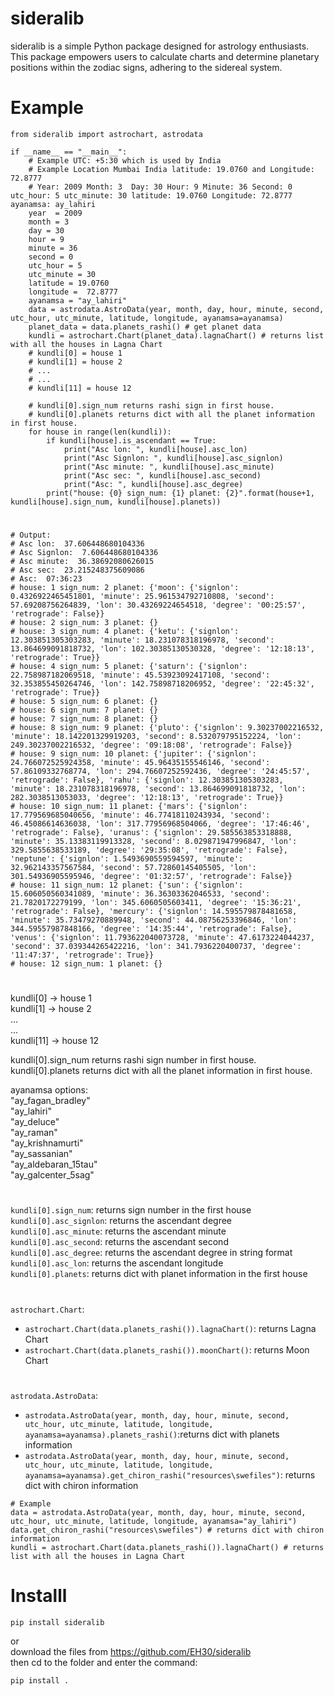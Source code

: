 # sideralib
     
sideralib is a simple Python package designed for astrology enthusiasts. This package empowers users to calculate charts and determine planetary positions within the zodiac signs, adhering to the sidereal system.   

# Example
```
from sideralib import astrochart, astrodata

if __name__ == "__main__":
    # Example UTC: +5:30 which is used by India
    # Example Location Mumbai India latitude: 19.0760 and Longitude: 72.8777 
    # Year: 2009 Month: 3  Day: 30 Hour: 9 Minute: 36 Second: 0 utc_hour: 5 utc_minute: 30 latitude: 19.0760 Longitude: 72.8777 ayanamsa: ay_lahiri 
    year  = 2009
    month = 3
    day = 30
    hour = 9
    minute = 36
    second = 0
    utc_hour = 5
    utc_minute = 30
    latitude = 19.0760
    longitude =  72.8777
    ayanamsa = "ay_lahiri"
    data = astrodata.AstroData(year, month, day, hour, minute, second, utc_hour, utc_minute, latitude, longitude, ayanamsa=ayanamsa)
    planet_data = data.planets_rashi() # get planet data  
    kundli = astrochart.Chart(planet_data).lagnaChart() # returns list with all the houses in Lagna Chart
    # kundli[0] = house 1      
    # kundli[1] = house 2   
    # ...   
    # ...   
    # kundli[11] = house 12

    # kundli[0].sign_num returns rashi sign in first house.   
    # kundli[0].planets returns dict with all the planet information in first house.   
    for house in range(len(kundli)):
        if kundli[house].is_ascendant == True:
            print("Asc lon: ", kundli[house].asc_lon)
            print("Asc Signlon: ", kundli[house].asc_signlon)
            print("Asc minute: ", kundli[house].asc_minute)
            print("Asc sec: ", kundli[house].asc_second)
            print("Asc: ", kundli[house].asc_degree)
        print("house: {0} sign_num: {1} planet: {2}".format(house+1, kundli[house].sign_num, kundli[house].planets))

```   
#       
```   
# Output: 
# Asc lon:  37.606448680104336
# Asc Signlon:  7.606448680104336
# Asc minute:  36.38692080626015
# Asc sec:  23.215248375609086
# Asc:  07:36:23
# house: 1 sign_num: 2 planet: {'moon': {'signlon': 0.4326922465451801, 'minute': 25.961534792710808, 'second': 57.69208756264839, 'lon': 30.43269224654518, 'degree': '00:25:57', 'retrograde': False}}
# house: 2 sign_num: 3 planet: {}
# house: 3 sign_num: 4 planet: {'ketu': {'signlon': 12.303851305303283, 'minute': 18.231078318196978, 'second': 13.864699091818732, 'lon': 102.30385130530328, 'degree': '12:18:13', 'retrograde': True}}
# house: 4 sign_num: 5 planet: {'saturn': {'signlon': 22.758987182069518, 'minute': 45.53923092417108, 'second': 32.353855450264746, 'lon': 142.75898718206952, 'degree': '22:45:32', 'retrograde': True}}
# house: 5 sign_num: 6 planet: {}
# house: 6 sign_num: 7 planet: {}
# house: 7 sign_num: 8 planet: {}
# house: 8 sign_num: 9 planet: {'pluto': {'signlon': 9.30237002216532, 'minute': 18.142201329919203, 'second': 8.532079795152224, 'lon': 249.30237002216532, 'degree': '09:18:08', 'retrograde': False}}
# house: 9 sign_num: 10 planet: {'jupiter': {'signlon': 24.766072525924358, 'minute': 45.96435155546146, 'second': 57.86109332768774, 'lon': 294.76607252592436, 'degree': '24:45:57', 'retrograde': False}, 'rahu': {'signlon': 12.303851305303283, 'minute': 18.231078318196978, 'second': 13.864699091818732, 'lon': 282.3038513053033, 'degree': '12:18:13', 'retrograde': True}}
# house: 10 sign_num: 11 planet: {'mars': {'signlon': 17.779569685040656, 'minute': 46.77418110243934, 'second': 46.45086614636038, 'lon': 317.77956968504066, 'degree': '17:46:46', 'retrograde': False}, 'uranus': {'signlon': 29.585563853318888, 'minute': 35.13383119913328, 'second': 8.029871947996847, 'lon': 329.5855638533189, 'degree': '29:35:08', 'retrograde': False}, 'neptune': {'signlon': 1.5493690559594597, 'minute': 32.962143357567584, 'second': 57.72860145405505, 'lon': 301.54936905595946, 'degree': '01:32:57', 'retrograde': False}}
# house: 11 sign_num: 12 planet: {'sun': {'signlon': 15.606050560341089, 'minute': 36.36303362046533, 'second': 21.7820172279199, 'lon': 345.6060505603411, 'degree': '15:36:21', 'retrograde': False}, 'mercury': {'signlon': 14.595579878481658, 'minute': 35.73479270889948, 'second': 44.08756253396846, 'lon': 344.59557987848166, 'degree': '14:35:44', 'retrograde': False}, 'venus': {'signlon': 11.793622040073728, 'minute': 47.6173224044237, 'second': 37.039344265422216, 'lon': 341.7936220400737, 'degree': '11:47:37', 'retrograde': True}}
# house: 12 sign_num: 1 planet: {}
```   


#   
kundli[0] -> house 1      
kundli[1] -> house 2  
...   
...   
kundli[11] -> house 12

kundli[0].sign_num returns rashi sign number in first house.   
kundli[0].planets returns dict with all the planet information in first house.

ayanamsa options:   
"ay_fagan_bradley"   
"ay_lahiri"   
"ay_deluce"   
"ay_raman"   
"ay_krishnamurti"  
"ay_sassanian"   
"ay_aldebaran_15tau"  
"ay_galcenter_5sag"      
   

# 
```kundli[0].sign_num```: returns sign number in the first house    
```kundli[0].asc_signlon```: returns the ascendant degree    
```kundli[0].asc_minute```: returns the ascendant minute    
```kundli[0].asc_second```: returns the ascendant second   
```kundli[0].asc_degree```: returns the ascendant degree in string format   
```kundli[0].asc_lon```: returns the ascendant longitude   
```kundli[0].planets```:   returns dict with planet information in the first house   
#
```astrochart.Chart```:    
- ```astrochart.Chart(data.planets_rashi()).lagnaChart()```: returns Lagna Chart    
- ```astrochart.Chart(data.planets_rashi()).moonChart()```: returns Moon Chart   
#
```astrodata.AstroData```:
- ```astrodata.AstroData(year, month, day, hour, minute, second, utc_hour, utc_minute, latitude, longitude, ayanamsa=ayanamsa).planets_rashi()```:returns dict with planets information
- ```astrodata.AstroData(year, month, day, hour, minute, second, utc_hour, utc_minute, latitude, longitude, ayanamsa=ayanamsa).get_chiron_rashi("resources\swefiles")```: returns dict with chiron information
   
```   
# Example  
data = astrodata.AstroData(year, month, day, hour, minute, second, utc_hour, utc_minute, latitude, longitude, ayanamsa="ay_lahiri")
data.get_chiron_rashi("resources\swefiles") # returns dict with chiron information
kundli = astrochart.Chart(data.planets_rashi()).lagnaChart() # returns list with all the houses in Lagna Chart
```   



# Installl
```   
pip install sideralib
```   
or    
download the files from https://github.com/EH30/sideralib   
then cd to the folder and enter the command:    

```   
pip install .
```   
